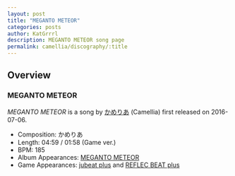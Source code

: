 ```yaml
---
layout: post
title: "MEGANTO METEOR"
categories: posts
author: KatGrrrl
description: MEGANTO METEOR song page
permalink: camellia/discography/:title
---
```


## Overview

### MEGANTO METEOR

*MEGANTO METEOR* is a song by [かめりあ](<{% link postsWiki/_posts/2023-12-10-camellia.md %}>) (Camellia) first released on 2016-07-06.

* Composition: かめりあ
* Length: 04:59 / 01:58 (Game ver.)
* BPM: 185
* Album Appearances: [MEGANTO METEOR](<{% link postsInclude/_posts/camellia/albums/MEGANTO-METEOR/2023-12-21-MEGANTO-METEOR.md %}>)
* Game Appearances: [jubeat plus](https://remywiki.com/CS_jb_plus) and [REFLEC BEAT plus](https://remywiki.com/CS_RB_plus)
